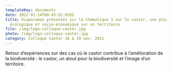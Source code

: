 ```yaml
---
templateKey: documents
date: 2022-01-14T08:43:52.028Z
title: Diaporamas présentés sur la thématique 3 sur le castor, une plus- value
  écologique et socio-économique sur un territoire
file: /img/logo-colloque-castor.jpg
photo: /img/logo-colloque-castor.jpg
category: Colloque Castor 18 & 19 nov. 2021
---
```

Retour d’expériences sur des cas où le castor contribue à l’amélioration de la biodiversité : le castor, un atout pour la biodiversité et l’image d’un territoire.